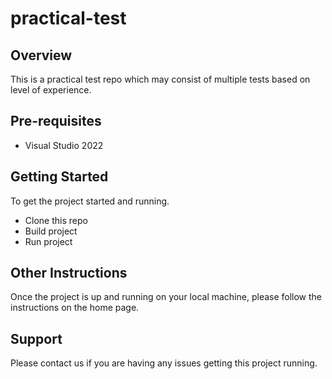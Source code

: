 # practical-test

## Overview
This is a practical test repo which may consist of multiple tests based on level of experience.

## Pre-requisites

- Visual Studio 2022

## Getting Started

To get the project started and running.
- Clone this repo
- Build project
- Run project

## Other Instructions
Once the project is up and running on your local machine, please follow the instructions on the home page. 

## Support

Please contact us if you are having any issues getting this project running.
